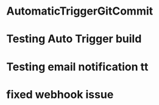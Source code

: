 # AutomaticTriggerGitCommit
# Testing Auto Trigger build
# Testing email notification tt
# fixed webhook issue
